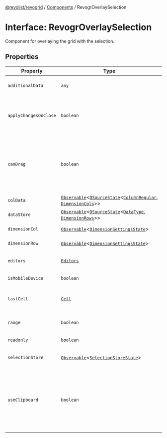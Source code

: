 [@revolist/revogrid](README.md) / [Components](Namespace.Components.md) / RevogrOverlaySelection

# Interface: RevogrOverlaySelection

Component for overlaying the grid with the selection.

## Properties

| Property | Type | Description | Defined in |
| ------ | ------ | ------ | ------ |
| `additionalData` | `any` | Additional data to pass to renderer. | [src/components.d.ts:519](https://github.com/revolist/revogrid/blob/786bfc578aeb724125d022c69d878eb830c54a23/src/components.d.ts#L519) |
| `applyChangesOnClose` | `boolean` | If true applys changes when cell closes if not Escape. | [src/components.d.ts:523](https://github.com/revolist/revogrid/blob/786bfc578aeb724125d022c69d878eb830c54a23/src/components.d.ts#L523) |
| `canDrag` | `boolean` | Enable revogr-order-editor component (read more in revogr-order-editor component). Allows D&D. | [src/components.d.ts:527](https://github.com/revolist/revogrid/blob/786bfc578aeb724125d022c69d878eb830c54a23/src/components.d.ts#L527) |
| `colData` | [`Observable`](TypeAlias.Observable.md)\<[`DSourceState`](TypeAlias.DSourceState.md)\<[`ColumnRegular`](Interface.ColumnRegular.md), [`DimensionCols`](TypeAlias.DimensionCols.md)\>\> | Column data store. | [src/components.d.ts:531](https://github.com/revolist/revogrid/blob/786bfc578aeb724125d022c69d878eb830c54a23/src/components.d.ts#L531) |
| `dataStore` | [`Observable`](TypeAlias.Observable.md)\<[`DSourceState`](TypeAlias.DSourceState.md)\<[`DataType`](TypeAlias.DataType.md), [`DimensionRows`](TypeAlias.DimensionRows.md)\>\> | Row data store. | [src/components.d.ts:535](https://github.com/revolist/revogrid/blob/786bfc578aeb724125d022c69d878eb830c54a23/src/components.d.ts#L535) |
| `dimensionCol` | [`Observable`](TypeAlias.Observable.md)\<[`DimensionSettingsState`](Interface.DimensionSettingsState.md)\> | Dimension settings X. | [src/components.d.ts:539](https://github.com/revolist/revogrid/blob/786bfc578aeb724125d022c69d878eb830c54a23/src/components.d.ts#L539) |
| `dimensionRow` | [`Observable`](TypeAlias.Observable.md)\<[`DimensionSettingsState`](Interface.DimensionSettingsState.md)\> | Dimension settings Y. | [src/components.d.ts:543](https://github.com/revolist/revogrid/blob/786bfc578aeb724125d022c69d878eb830c54a23/src/components.d.ts#L543) |
| `editors` | [`Editors`](TypeAlias.Editors.md) | Custom editors register. | [src/components.d.ts:547](https://github.com/revolist/revogrid/blob/786bfc578aeb724125d022c69d878eb830c54a23/src/components.d.ts#L547) |
| `isMobileDevice` | `boolean` | Is mobile view mode. | [src/components.d.ts:551](https://github.com/revolist/revogrid/blob/786bfc578aeb724125d022c69d878eb830c54a23/src/components.d.ts#L551) |
| `lastCell` | [`Cell`](Interface.Cell.md) | Last real coordinates positions + 1. | [src/components.d.ts:555](https://github.com/revolist/revogrid/blob/786bfc578aeb724125d022c69d878eb830c54a23/src/components.d.ts#L555) |
| `range` | `boolean` | Range selection allowed. | [src/components.d.ts:559](https://github.com/revolist/revogrid/blob/786bfc578aeb724125d022c69d878eb830c54a23/src/components.d.ts#L559) |
| `readonly` | `boolean` | Readonly mode. | [src/components.d.ts:563](https://github.com/revolist/revogrid/blob/786bfc578aeb724125d022c69d878eb830c54a23/src/components.d.ts#L563) |
| `selectionStore` | [`Observable`](TypeAlias.Observable.md)\<[`SelectionStoreState`](TypeAlias.SelectionStoreState.md)\> | Selection, range, focus. | [src/components.d.ts:567](https://github.com/revolist/revogrid/blob/786bfc578aeb724125d022c69d878eb830c54a23/src/components.d.ts#L567) |
| `useClipboard` | `boolean` | Enable revogr-clipboard component (read more in revogr-clipboard component). Allows copy/paste. | [src/components.d.ts:571](https://github.com/revolist/revogrid/blob/786bfc578aeb724125d022c69d878eb830c54a23/src/components.d.ts#L571) |
